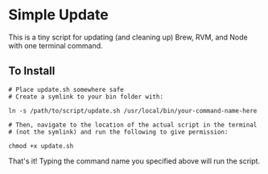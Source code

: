 # Simple Update

This is a tiny script for updating (and cleaning up) Brew, RVM, and Node with one terminal command.

## To Install

```Shell
# Place update.sh somewhere safe
# Create a symlink to your bin folder with:

ln -s /path/to/script/update.sh /usr/local/bin/your-command-name-here

# Then, navigate to the location of the actual script in the terminal 
# (not the symlink) and run the following to give permission:

chmod +x update.sh
```

That's it! Typing the command name you specified above will run the script.